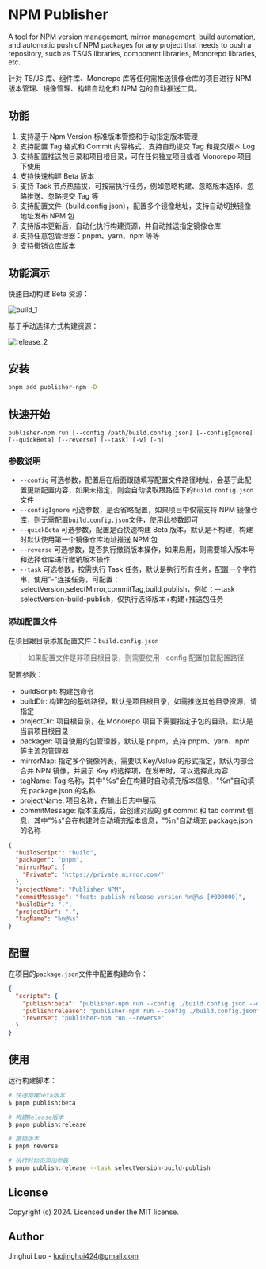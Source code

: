 # NPM Publisher

A tool for NPM version management, mirror management, build automation, and automatic push of NPM packages for any project that needs to push a repository, such as TS/JS libraries, component libraries, Monorepo libraries, etc.

针对 TS/JS 库、组件库、Monorepo 库等任何需推送镜像仓库的项目进行 NPM 版本管理、镜像管理、构建自动化和 NPM 包的自动推送工具。

## 功能

1. 支持基于 Npm Version 标准版本管控和手动指定版本管理
2. 支持配置 Tag 格式和 Commit 内容格式，支持自动提交 Tag 和提交版本 Log
3. 支持配置推送包目录和项目根目录，可在任何独立项目或者 Monorepo 项目下使用
4. 支持快速构建 Beta 版本
5. 支持 Task 节点热插拔，可按需执行任务，例如忽略构建、忽略版本选择、忽略推送、忽略提交 Tag 等
6. 支持配置文件（build.config.json），配置多个镜像地址，支持自动切换镜像地址发布 NPM 包
7. 支持版本更新后，自动化执行构建资源，并自动推送指定镜像仓库
8. 支持任意包管理器：pnpm、yarn、npm 等等
9. 支持撤销仓库版本

## 功能演示

快速自动构建 Beta 资源：

![build_1](https://github.com/luojinghui/publisher-npm/assets/12367406/ad008627-799f-4c47-9b78-817e87ce8e50)

基于手动选择方式构建资源：

![release_2](https://github.com/luojinghui/publisher-npm/assets/12367406/ca1f6744-ec02-4314-8ccb-64594d0b72da)

## 安装

```bash
pnpm add publisher-npm -D
```

## 快速开始

```base
publisher-npm run [--config /path/build.config.json] [--configIgnore] [--quickBeta] [--reverse] [--task] [-v] [-h]
```

### 参数说明

- `--config` 可选参数，配置后在后面跟随填写配置文件路径地址，会基于此配置更新配置内容，如果未指定，则会自动读取跟路径下的`build.config.json`文件
- `--configIgnore` 可选参数，是否省略配置，如果项目中仅需支持 NPM 镜像仓库，则无需配置`build.config.json`文件，使用此参数即可
- `--quickBeta` 可选参数，配置是否快速构建 Beta 版本，默认是不构建，构建时默认使用第一个镜像仓库地址推送 NPM 包
- `--reverse` 可选参数，是否执行撤销版本操作，如果启用，则需要输入版本号和选择仓库进行撤销版本操作
- `--task` 可选参数，按需执行 Task 任务，默认是执行所有任务，配置一个字符串，使用"-"连接任务，可配置：selectVersion,selectMirror,commitTag,build,publish，例如：--task selectVersion-build-publish，仅执行选择版本+构建+推送包任务

### 添加配置文件

在项目跟目录添加配置文件：`build.config.json`

> 如果配置文件是非项目根目录，则需要使用--config 配置加载配置路径

配置参数：

- buildScript: 构建包命令
- buildDir: 构建包的基础路径，默认是项目根目录，如需推送其他目录资源，请指定
- projectDir: 项目根目录，在 Monorepo 项目下需要指定子包的目录，默认是当前项目根目录
- packager: 项目使用的包管理器，默认是 pnpm，支持 pnpm、yarn、npm 等主流包管理器
- mirrorMap: 指定多个镜像列表，需要以 Key/Value 的形式指定，默认内部会合并 NPN 镜像，并展示 Key 的选择项，在发布时，可以选择此内容
- tagName: Tag 名称，其中"%s"会在构建时自动填充版本信息，"%n"自动填充 package.json 的名称
- projectName: 项目名称，在输出日志中展示
- commitMessage: 版本生成后，会创建对应的 git commit 和 tab commit 信息，其中"%s"会在构建时自动填充版本信息，"%n"自动填充 package.json 的名称

```json
{
  "buildScript": "build",
  "packager": "pnpm",
  "mirrorMap": {
    "Private": "https://private.mirror.com/"
  },
  "projectName": "Publisher NPM",
  "commitMessage": "feat: publish release version %n@%s [#000000]",
  "buildDir": ".",
  "projectDir": ".",
  "tagName": "%n@%s"
}
```

## 配置

在项目的`package.json`文件中配置构建命令：

```json
{
  "scripts": {
    "publish:beta": "publisher-npm run --config ./build.config.json --quickBeta",
    "publish:release": "publisher-npm run --config ./build.config.json",
    "reverse": "publisher-npm run --reverse"
  }
}
```

## 使用

运行构建脚本：

```bash
# 快速构建beta版本
$ pnpm publish:beta
```

```bash
# 构建Release版本
$ pnpm publish:release
```

```bash
# 撤销版本
$ pnpm reverse
```

```bash
# 执行时动态添加参数
$ pnpm publish:release --task selectVersion-build-publish
```

## License

Copyright (c) 2024. Licensed under the MIT license.

## Author

Jinghui Luo - luojinghui424@gmail.com
